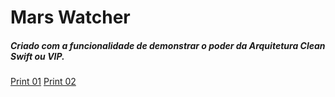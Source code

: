 # Mars Watcher

##### Criado com a funcionalidade de demonstrar o poder da Arquitetura Clean Swift ou VIP.

[Print 01](https://github.com/JFSene/mars_watcher/blob/master/MarsWatch/Assets.xcassets/snap1.imageset/Captura%20de%20Tela%202019-04-29%20%C3%A0s%2001.52.43.png)
[Print 02](https://github.com/JFSene/mars_watcher/blob/master/MarsWatch/Assets.xcassets/snap2.imageset/Captura%20de%20Tela%202019-04-29%20%C3%A0s%2001.52.50.png)
